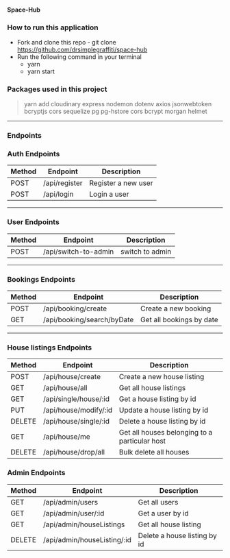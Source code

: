 #### Space-Hub

### How to run this application

- Fork and clone this repo - git clone https://github.com/drsimplegraffiti/space-hub
- Run the following command in your terminal
  - yarn
  - yarn start

### Packages used in this project

> yarn add cloudinary express nodemon dotenv axios jsonwebtoken bcryptjs cors sequelize pg pg-hstore cors bcrypt morgan helmet

---

### Endpoints

### Auth Endpoints

| Method | Endpoint      | Description         |
| ------ | ------------- | ------------------- |
| POST   | /api/register | Register a new user |
| POST   | /api/login    | Login a user        |

---

### User Endpoints

| Method | Endpoint             | Description     |
| ------ | -------------------- | --------------- |
| POST   | /api/switch-to-admin | switch to admin |

---

### Bookings Endpoints

| Method | Endpoint                   | Description              |
| ------ | -------------------------- | ------------------------ |
| POST   | /api/booking/create        | Create a new booking     |
| GET    | /api/booking/search/byDate | Get all bookings by date |

---

### House listings Endpoints

| Method | Endpoint              | Description                                   |
| ------ | --------------------- | --------------------------------------------- |
| POST   | /api/house/create     | Create a new house listing                    |
| GET    | /api/house/all        | Get all house listings                        |
| GET    | /api/single/house/:id | Get a house listing by id                     |
| PUT    | /api/house/modify/:id | Update a house listing by id                  |
| DELETE | /api/house/single/:id | Delete a house listing by id                  |
| GET    | /api/house/me         | Get all houses belonging to a particular host |
| DELETE | /api/house/drop/all   | Bulk delete all houses                        |

### Admin Endpoints

| Method | Endpoint                    | Description                  |
| ------ | --------------------------- | ---------------------------- |
| GET    | /api/admin/users            | Get all users                |
| GET    | /api/admin/user/:id         | Get a user by id             |
| GET    | /api/admin/houseListings    | Get all house listing        |
| DELETE | /api/admin/houseListing/:id | Delete a house listing by id |
